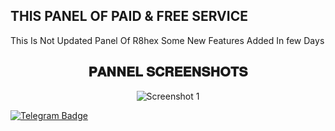 ## THIS PANEL OF PAID & FREE SERVICE

<p1> This Is Not Updated Panel Of R8hex Some New Features Added In few Days</p1>

<h2 align="center">𝐏𝐀𝐍𝐍𝐄𝐋 𝐒𝐂𝐑𝐄𝐄𝐍𝐒𝐇𝐎𝐓𝐒</h2>
<p align="center">
  <img src="https://github.com/Tocsiop/R8HEX/blob/main/image/PANEL.jpg" alt="Screenshot 1" style="max-width: 100%; height: auto;" />

</p>

<a href="https://t.me/Fridayxd">
    <img src="https://img.shields.io/badge/CONTACT-TELEGRAM-blue?style=for-the-badge&logo=telegram" alt="Telegram Badge"/>
  </a>
